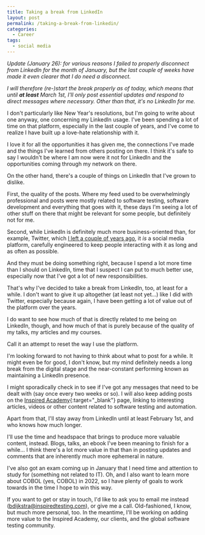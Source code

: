 ```yaml
---
title: Taking a break from LinkedIn
layout: post
permalink: /taking-a-break-from-linkedin/
categories:
  - Career
tags:
  - social media
---
```

_Update (January 26): for various reasons I failed to properly disconnect from LinkedIn for the month of January, but the last couple of weeks have made it even clearer that I do need a disconnect._

_I will therefore (re-)start the break properly as of today, which means that until **at least** March 1st, I'll only post essential updates and respond to direct messages where necessary. Other than that, it's no LinkedIn for me._

I don't particularly like New Year's resolutions, but I'm going to write about one anyway, one concerning my LinkedIn usage. I've been spending a lot of time on that platform, especially in the last couple of years, and I've come to realize I have built up a love-hate relationship with it.

I love it for all the opportunities it has given me, the connections I've made and the things I've learned from others posting on there. I think it's safe to say I wouldn't be where I am now were it not for LinkedIn and the opportunities coming through my network on there.

On the other hand, there's a couple of things on LinkedIn that I've grown to dislike.

First, the quality of the posts. Where my feed used to be overwhelmingly professional and posts were mostly related to software testing, software development and everything that goes with it, these days I'm seeing a lot of other stuff on there that might be relevant for some people, but definitely not for me.

Second, while LinkedIn is definitely much more business-oriented than, for example, Twitter, which [I left a couple of years ago](/on-quitting-twitter-and-looking-forward/), it _is_ a social media platform, carefully engineered to keep people interacting with it as long and as often as possible.

And they must be doing something right, because I spend a lot more time than I should on LinkedIn, time that I suspect I can put to much better use, especially now that I've got a lot of new responsibilities.

That's why I've decided to take a break from LinkedIn, too, at least for a while. I don't want to give it up altogether (at least not yet...) like I did with Twitter, especially because again, I have been getting a lot of value out of the platform over the years.

I do want to see how much of that is directly related to me being on LinkedIn, though, and how much of that is purely because of the quality of my talks, my articles and my courses.

Call it an attempt to reset the way I use the platform.

I'm looking forward to not having to think about what to post for a while. It might even be for good, I don't know, but my mind definitely needs a long break from the digital stage and the near-constant performing known as maintaining a LinkedIn presence.

I might sporadically check in to see if I've got any messages that need to be dealt with (say once every two weeks or so). I will also keep adding posts on the [Inspired Academy](https://www.inspiredtesting.com/academy){:target="_blank"} page, linking to interesting articles, videos or other content related to software testing and automation.

Apart from that, I'll stay away from LinkedIn until at least February 1st, and who knows how much longer.

I'll use the time and headspace that brings to produce more valuable content, instead. Blogs, talks, an ebook I've been meaning to finish for a while... I think there's a lot more value in that than in posting updates and comments that are inherently much more ephemeral in nature.

I've also got an exam coming up in January that I need time and attention to study for (something not related to IT). Oh, and I also want to learn more about COBOL (yes, COBOL) in 2022, so I have plenty of goals to work towards in the time I hope to win this way.  

If you want to get or stay in touch, I'd like to ask you to email me instead (bdijkstra@inspiredtesting.com), or give me a call. Old-fashioned, I know, but much more personal, too. In the meantime, I'll be working on adding more value to the Inspired Academy, our clients, and the global software testing community.
